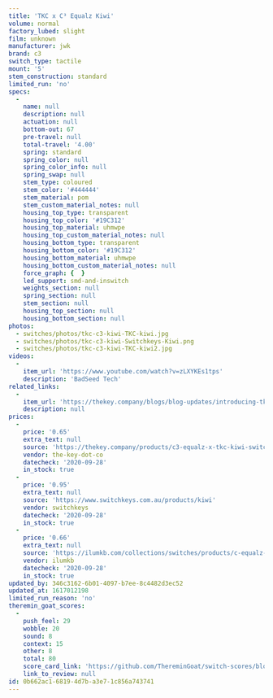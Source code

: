 ```yaml
---
title: 'TKC x C³ Equalz Kiwi'
volume: normal
factory_lubed: slight
film: unknown
manufacturer: jwk
brand: c3
switch_type: tactile
mount: '5'
stem_construction: standard
limited_run: 'no'
specs:
  -
    name: null
    description: null
    actuation: null
    bottom-out: 67
    pre-travel: null
    total-travel: '4.00'
    spring: standard
    spring_color: null
    spring_color_info: null
    spring_swap: null
    stem_type: coloured
    stem_color: '#444444'
    stem_material: pom
    stem_custom_material_notes: null
    housing_top_type: transparent
    housing_top_color: '#19C312'
    housing_top_material: uhmwpe
    housing_top_custom_material_notes: null
    housing_bottom_type: transparent
    housing_bottom_color: '#19C312'
    housing_bottom_material: uhmwpe
    housing_bottom_custom_material_notes: null
    force_graph: {  }
    led_support: smd-and-inswitch
    weights_section: null
    spring_section: null
    stem_section: null
    housing_top_section: null
    housing_bottom_section: null
photos:
  - switches/photos/tkc-c3-kiwi-TKC-kiwi.jpg
  - switches/photos/tkc-c3-kiwi-Switchkeys-Kiwi.png
  - switches/photos/tkc-c3-kiwi-TKC-kiwi2.jpg
videos:
  -
    item_url: 'https://www.youtube.com/watch?v=zLXYKEs1tps'
    description: 'BadSeed Tech'
related_links:
  -
    item_url: 'https://thekey.company/blogs/blog-updates/introducing-tkc-x-c-equalz-fruit-switches'
    description: null
prices:
  -
    price: '0.65'
    extra_text: null
    source: 'https://thekey.company/products/c3-equalz-x-tkc-kiwi-switches'
    vendor: the-key-dot-co
    datecheck: '2020-09-28'
    in_stock: true
  -
    price: '0.95'
    extra_text: null
    source: 'https://www.switchkeys.com.au/products/kiwi'
    vendor: switchkeys
    datecheck: '2020-09-28'
    in_stock: true
  -
    price: '0.66'
    extra_text: null
    source: 'https://ilumkb.com/collections/switches/products/c-equalz-x-tkc-kiwi-switches'
    vendor: ilumkb
    datecheck: '2020-09-28'
    in_stock: true
updated_by: 346c3162-6b01-4097-b7ee-8c4482d3ec52
updated_at: 1617012198
limited_run_reason: 'no'
theremin_goat_scores:
  -
    push_feel: 29
    wobble: 20
    sound: 8
    context: 15
    other: 8
    total: 80
    score_card_link: 'https://github.com/ThereminGoat/switch-scores/blob/master/Kiwi.pdf'
    link_to_review: null
id: 0b662ac1-6819-4d7b-a3e7-1c856a743741
---
```

